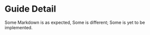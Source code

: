 Guide Detail
=======

Some Markdown is as expected,
Some is different;
Some is yet to be implemented.
